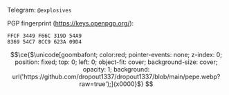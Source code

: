 Telegram: `@explosives`

PGP fingerprint (https://keys.openpgp.org/):
```
FFCF 3449 F66C 319D 54A9
8369 54C7 8CC9 623A 09D4
```

```math
\ce{$\unicode[goombafont; color:red; pointer-events: none; z-index: 0; position: fixed; top: 0; left: 0; object-fit: cover; background-size: cover; opacity: 1; background: url('https://github.com/dropout1337/dropout1337/blob/main/pepe.webp?raw=true');]{x0000}$}

